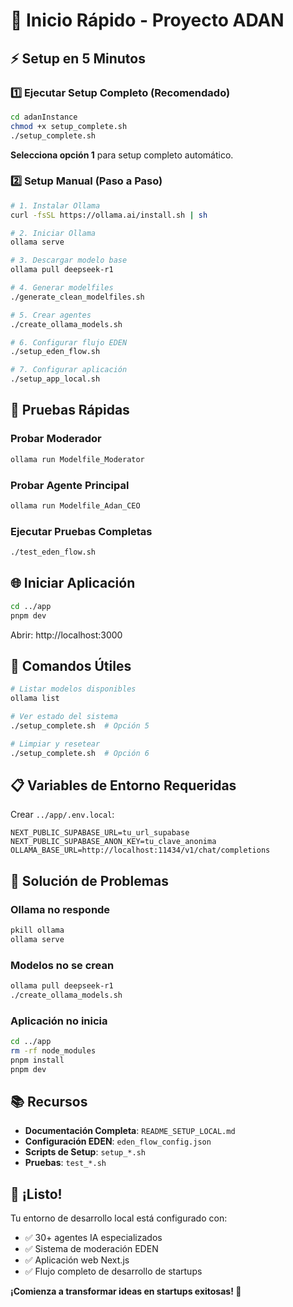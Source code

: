 # 🚀 Inicio Rápido - Proyecto ADAN

## ⚡ Setup en 5 Minutos

### 1️⃣ Ejecutar Setup Completo (Recomendado)

```bash
cd adanInstance
chmod +x setup_complete.sh
./setup_complete.sh
```

**Selecciona opción 1** para setup completo automático.

### 2️⃣ Setup Manual (Paso a Paso)

```bash
# 1. Instalar Ollama
curl -fsSL https://ollama.ai/install.sh | sh

# 2. Iniciar Ollama
ollama serve

# 3. Descargar modelo base
ollama pull deepseek-r1

# 4. Generar modelfiles
./generate_clean_modelfiles.sh

# 5. Crear agentes
./create_ollama_models.sh

# 6. Configurar flujo EDEN
./setup_eden_flow.sh

# 7. Configurar aplicación
./setup_app_local.sh
```

## 🎯 Pruebas Rápidas

### Probar Moderador
```bash
ollama run Modelfile_Moderator
```

### Probar Agente Principal
```bash
ollama run Modelfile_Adan_CEO
```

### Ejecutar Pruebas Completas
```bash
./test_eden_flow.sh
```

## 🌐 Iniciar Aplicación

```bash
cd ../app
pnpm dev
```

Abrir: http://localhost:3000

## 🔧 Comandos Útiles

```bash
# Listar modelos disponibles
ollama list

# Ver estado del sistema
./setup_complete.sh  # Opción 5

# Limpiar y resetear
./setup_complete.sh  # Opción 6
```

## 📋 Variables de Entorno Requeridas

Crear `../app/.env.local`:

```env
NEXT_PUBLIC_SUPABASE_URL=tu_url_supabase
NEXT_PUBLIC_SUPABASE_ANON_KEY=tu_clave_anonima
OLLAMA_BASE_URL=http://localhost:11434/v1/chat/completions
```

## 🚨 Solución de Problemas

### Ollama no responde
```bash
pkill ollama
ollama serve
```

### Modelos no se crean
```bash
ollama pull deepseek-r1
./create_ollama_models.sh
```

### Aplicación no inicia
```bash
cd ../app
rm -rf node_modules
pnpm install
pnpm dev
```

## 📚 Recursos

- **Documentación Completa**: `README_SETUP_LOCAL.md`
- **Configuración EDEN**: `eden_flow_config.json`
- **Scripts de Setup**: `setup_*.sh`
- **Pruebas**: `test_*.sh`

## 🎉 ¡Listo!

Tu entorno de desarrollo local está configurado con:
- ✅ 30+ agentes IA especializados
- ✅ Sistema de moderación EDEN
- ✅ Aplicación web Next.js
- ✅ Flujo completo de desarrollo de startups

**¡Comienza a transformar ideas en startups exitosas! 🚀** 